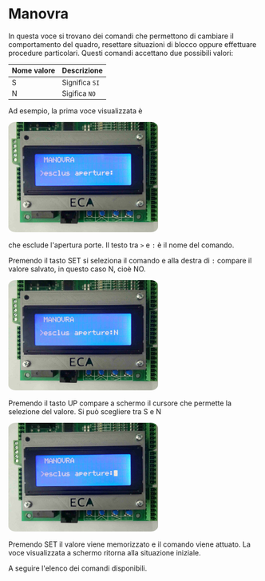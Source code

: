 # Manovra

In questa voce si trovano dei comandi che permettono di cambiare il comportamento del quadro,
resettare situazioni di blocco oppure effettuare procedure particolari.
Questi comandi accettano due possibili valori:

Nome valore|Descrizione
---|---
S|Significa `SI`
N|Sigifica `NO`

Ad esempio, la prima voce visualizzata è

<img src="../../../dist/images/menu-manovra-voce-esempio-1.jpeg" style="width: 300px; border-radius: 5%;">

che esclude l'apertura porte.
Il testo tra `>` e `:` è il nome del comando.

Premendo il tasto SET si seleziona il comando e alla destra di `:` compare il valore salvato, in questo caso N, cioè NO.

<img src="../../../dist/images/menu-manovra-voce-esempio-2.jpeg" style="width: 300px; border-radius: 5%;">

Premendo il tasto UP compare a schermo il cursore che permette la selezione del valore. Si può scegliere tra S e N

<img src="../../../dist/images/menu-manovra-voce-esempio-3.jpeg" style="width: 300px; border-radius: 5%;">

Premendo SET il valore viene memorizzato e il comando viene attuato. La voce visualizzata a schermo ritorna alla
situazione iniziale.

A seguire l'elenco dei comandi disponibili.
